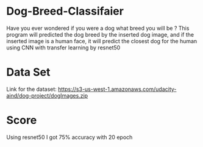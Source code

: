 # Dog-Breed-Classifaier
Have you ever wondered if you were a dog what breed you will be ? This program will predicted the dog breed by the inserted dog image, and if the inserted image is a human face, it will predict the closest dog for the human using CNN with transfer learning by resnet50





# Data Set
Link for the dataset: https://s3-us-west-1.amazonaws.com/udacity-aind/dog-project/dogImages.zip




# Score
Using resnet50 
I got 75% accuracy with 20 epoch
